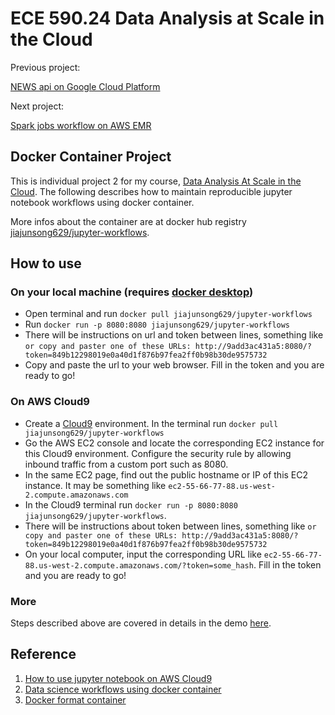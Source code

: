 # ECE 590.24 Data Analysis at Scale in the Cloud

Previous project:

[NEWS api on Google Cloud Platform](https://github.com/JiajunSong629/NEWS_API_on_Google_Cloud_Platform)

Next project:

[Spark jobs workflow on AWS EMR](https://github.com/JiajunSong629/AWS_EMR_Spark_Workflow)


## Docker Container Project

This is individual project 2 for my course, [Data Analysis At Scale in the Cloud](https://noahgift.github.io/cloud-data-analysis-at-scale/). The following describes how to maintain reproducible jupyter notebook workflows using docker container. 

More infos about the container are at docker hub registry [jiajunsong629/jupyter-workflows](https://hub.docker.com/repository/docker/jiajunsong629/jupyter-workflows).

## How to use

### On your local machine (requires [docker desktop](https://docs.docker.com/install/))
- Open terminal and run `docker pull jiajunsong629/jupyter-workflows`
- Run `docker run -p 8080:8080 jiajunsong629/jupyter-workflows`
- There will be instructions on url and token between lines, something like `or copy and paster one of these URLs: http://9add3ac431a5:8080/?token=849b12298019e0a40d1f876b97fea2ff0b98b30de9575732`
- Copy and paste the url to your web browser. Fill in the token and you are ready to go!

### On AWS Cloud9
- Create a [Cloud9](https://aws.amazon.com/cloud9/) environment. In the terminal run `docker pull jiajunsong629/jupyter-workflows`
- Go the AWS EC2 console and locate the corresponding EC2 instance for this Cloud9 environment. Configure the security rule by allowing inbound traffic from a custom port such as 8080.
- In the same EC2 page, find out the public hostname or IP of this EC2 instance. It may be something like `ec2-55-66-77-88.us-west-2.compute.amazonaws.com`
- In the Cloud9 terminal run `docker run -p 8080:8080 jiajunsong629/jupyter-workflows`.
- There will be instructions about token between lines, something like `or copy and paster one of these URLs: http://9add3ac431a5:8080/?token=849b12298019e0a40d1f876b97fea2ff0b98b30de9575732`
- On your local computer, input the corresponding URL like `ec2-55-66-77-88.us-west-2.compute.amazonaws.com/?token=some_hash`. Fill in the token and you are ready to go!

### More
Steps described above are covered in details in the demo [here](https://www.youtube.com/watch?v=VLz5qpXlB0E&feature=youtu.be).

## Reference
1. [How to use jupyter notebook on AWS Cloud9](https://trello.com/b/FjN4RUli/publicwiki)
2. [Data science workflows using docker container](https://github.com/alysivji/talks/tree/master/data-science-workflows-using-docker-containers)
3. [Docker format container](https://noahgift.github.io/cloud-data-analysis-at-scale/topics/docker-format-containers)

